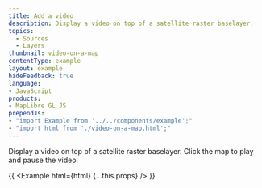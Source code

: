```yaml
---
title: Add a video
description: Display a video on top of a satellite raster baselayer.
topics:
  - Sources
  - Layers
thumbnail: video-on-a-map
contentType: example
layout: example
hideFeedback: true
language:
- JavaScript
products:
- MapLibre GL JS
prependJs:
- "import Example from '../../components/example';"
- "import html from './video-on-a-map.html';"
---
```


Display a video on top of a satellite raster baselayer. Click the map to play and pause the video.

{{ <Example html={html} {...this.props} /> }}
